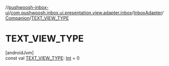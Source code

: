 //[pushwoosh-inbox-ui](../../../../index.md)/[com.pushwoosh.inbox.ui.presentation.view.adapter.inbox](../../index.md)/[InboxAdapter](../index.md)/[Companion](index.md)/[TEXT_VIEW_TYPE](-t-e-x-t_-v-i-e-w_-t-y-p-e.md)

# TEXT_VIEW_TYPE

[androidJvm]\
const val [TEXT_VIEW_TYPE](-t-e-x-t_-v-i-e-w_-t-y-p-e.md): [Int](https://kotlinlang.org/api/latest/jvm/stdlib/kotlin-stdlib/kotlin/-int/index.html) = 0
